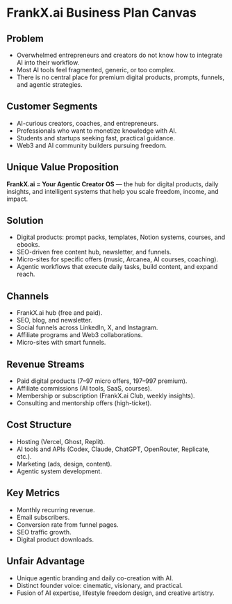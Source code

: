 ﻿# FrankX.ai Business Plan Canvas

## Problem
- Overwhelmed entrepreneurs and creators do not know how to integrate AI into their workflow.
- Most AI tools feel fragmented, generic, or too complex.
- There is no central place for premium digital products, prompts, funnels, and agentic strategies.

## Customer Segments
- AI-curious creators, coaches, and entrepreneurs.
- Professionals who want to monetize knowledge with AI.
- Students and startups seeking fast, practical guidance.
- Web3 and AI community builders pursuing freedom.

## Unique Value Proposition
**FrankX.ai = Your Agentic Creator OS** — the hub for digital products, daily insights, and intelligent systems that help you scale freedom, income, and impact.

## Solution
- Digital products: prompt packs, templates, Notion systems, courses, and ebooks.
- SEO-driven free content hub, newsletter, and funnels.
- Micro-sites for specific offers (music, Arcanea, AI courses, coaching).
- Agentic workflows that execute daily tasks, build content, and expand reach.

## Channels
- FrankX.ai hub (free and paid).
- SEO, blog, and newsletter.
- Social funnels across LinkedIn, X, and Instagram.
- Affiliate programs and Web3 collaborations.
- Micro-sites with smart funnels.

## Revenue Streams
- Paid digital products (7–97 micro offers, 197–997 premium).
- Affiliate commissions (AI tools, SaaS, courses).
- Membership or subscription (FrankX.ai Club, weekly insights).
- Consulting and mentorship offers (high-ticket).

## Cost Structure
- Hosting (Vercel, Ghost, Replit).
- AI tools and APIs (Codex, Claude, ChatGPT, OpenRouter, Replicate, etc.).
- Marketing (ads, design, content).
- Agentic system development.

## Key Metrics
- Monthly recurring revenue.
- Email subscribers.
- Conversion rate from funnel pages.
- SEO traffic growth.
- Digital product downloads.

## Unfair Advantage
- Unique agentic branding and daily co-creation with AI.
- Distinct founder voice: cinematic, visionary, and practical.
- Fusion of AI expertise, lifestyle freedom design, and creative artistry.
